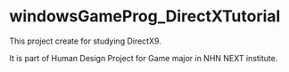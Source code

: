 windowsGameProg_DirectXTutorial
===============================
This project create for studying DirectX9.

It is part of Human Design Project for Game major in NHN NEXT institute.
